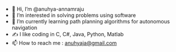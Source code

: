 - 👋 Hi, I’m @anuhya-annamraju
- 👀 I’m interested in solving problems using software
- 🌱 I’m currently learning path planning algorithms for autonomous navigation
- ✍️ I like coding in C, C#, Java, Python, Matlab
- 📫 How to reach me : anuhyaja@gmail.com

<!---
anuhya-annamraju/anuhya-annamraju is a ✨ special ✨ repository because its `README.md` (this file) appears on your GitHub profile.
You can click the Preview link to take a look at your changes.
--->
